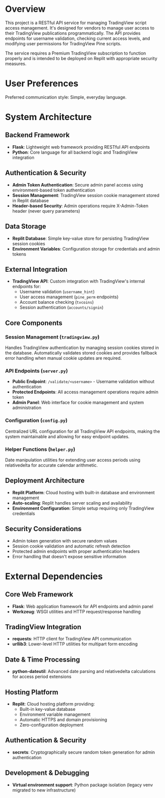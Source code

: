 # Overview

This project is a RESTful API service for managing TradingView script access management. It's designed for vendors to manage user access to their TradingView publications programmatically. The API provides endpoints for username validation, checking current access levels, and modifying user permissions for TradingView Pine scripts.

The service requires a Premium TradingView subscription to function properly and is intended to be deployed on Replit with appropriate security measures.

# User Preferences

Preferred communication style: Simple, everyday language.

# System Architecture

## Backend Framework
- **Flask**: Lightweight web framework providing RESTful API endpoints
- **Python**: Core language for all backend logic and TradingView integration

## Authentication & Security
- **Admin Token Authentication**: Secure admin panel access using environment-based token authentication
- **Session Management**: TradingView session cookie management stored in Replit database
- **Header-based Security**: Admin operations require X-Admin-Token header (never query parameters)

## Data Storage
- **Replit Database**: Simple key-value store for persisting TradingView session cookies
- **Environment Variables**: Configuration storage for credentials and admin tokens

## External Integration
- **TradingView API**: Custom integration with TradingView's internal endpoints for:
  - Username validation (`username_hint`)
  - User access management (`pine_perm` endpoints)
  - Account balance checking (`tvcoins`)
  - Session authentication (`accounts/signin`)

## Core Components

### Session Management (`tradingview.py`)
Handles TradingView authentication by managing session cookies stored in the database. Automatically validates stored cookies and provides fallback error handling when manual cookie updates are required.

### API Endpoints (`server.py`)
- **Public Endpoint**: `/validate/<username>` - Username validation without authentication
- **Protected Endpoints**: All access management operations require admin token
- **Admin Panel**: Web interface for cookie management and system administration

### Configuration (`config.py`)
Centralized URL configuration for all TradingView API endpoints, making the system maintainable and allowing for easy endpoint updates.

### Helper Functions (`helper.py`)
Date manipulation utilities for extending user access periods using relativedelta for accurate calendar arithmetic.

## Deployment Architecture
- **Replit Platform**: Cloud hosting with built-in database and environment management
- **Auto-scaling**: Replit handles server scaling and availability
- **Environment Configuration**: Simple setup requiring only TradingView credentials

## Security Considerations
- Admin token generation with secure random values
- Session cookie validation and automatic refresh detection
- Protected admin endpoints with proper authentication headers
- Error handling that doesn't expose sensitive information

# External Dependencies

## Core Web Framework
- **Flask**: Web application framework for API endpoints and admin panel
- **Werkzeug**: WSGI utilities and HTTP request/response handling

## TradingView Integration
- **requests**: HTTP client for TradingView API communication
- **urllib3**: Lower-level HTTP utilities for multipart form encoding

## Date & Time Processing
- **python-dateutil**: Advanced date parsing and relativedelta calculations for access period extensions

## Hosting Platform
- **Replit**: Cloud hosting platform providing:
  - Built-in key-value database
  - Environment variable management
  - Automatic HTTPS and domain provisioning
  - Zero-configuration deployment

## Authentication & Security
- **secrets**: Cryptographically secure random token generation for admin authentication

## Development & Debugging
- **Virtual environment support**: Python package isolation (legacy venv migrated to new infrastructure)